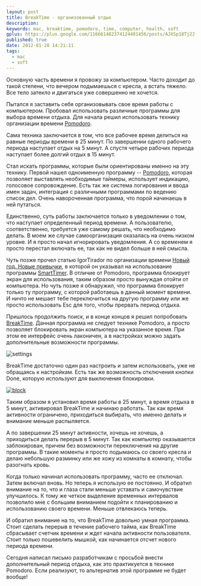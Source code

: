 ```yaml
---
layout: post
title: BreakTime - организованный отдых
description: 
keywords: mac, breaktime, pomodoro, time, computer, health, soft
gplus: https://plus.google.com/116661482374124481456/posts/AJXSp18Tj2J
published: true
date: 2012-01-28 14:21:11
tags:
  - mac
  - soft
---
```


Основную часть времени я провожу за компьютером. Часто доходит до такой степени, что вечером подымаешься с кресла, а встать тяжело. Все тело затекло и двигаться уже совершенно не хочется.

Пытался я заставить себя организовывать свое время работы с компьютером. Пробовал использовать различные программы для выбора времени отдыха. Для начала решил использовать технику организации времени [Pomodoro](http://www.pomodorotechnique.com/ "The Pomodoro Technique").

Сама техника заключается в том, что все рабочее время делиться на равные периоды времени в 25 минут. По завершении одного рабочего периода наступает отдых на 5 минут. А спустя четыре рабочих периода наступает более долгий отдых в 15 минут.

Стал искать программы, которые были ориентированы именно на эту технику. Первой нашел одноименную программу -- [Pomodoro](http://itunes.apple.com/ru/app/pomodoro/id417574133?mt=12 "Mac App Store - Pomodore"), которая позволяет выставлять необходимые таймеры, использует индикацию, голосовое сопровождение. Есть так же система логирования и ввода имен задач, интеграция с различными программами по ведению список дел. Очень навороченная программа, что порой начинаешь в ней путаться. 

Единственно, суть работы заключается только в уведомлении о том, что наступает определенный период времени. А пользователю, соответственно, требуется уже самому решать, что необходимо делать. В моем же случае самоорганизация оказалась на очень низком уровне. И я просто начал игнорировать уведомления. А со временем я просто перестал включать ее, так как не видел больше в ней смысла.

Чуть позже прочел статью IgorTirador по организации времени [Новый год. Новые привычки](http://tirador.me/blog/2012/01/11/novyi-ghod-novyie-privychki/ "Новый год. Новые привычки."), в которой он указывал на использование программы [SmartTimer](http://itunes.apple.com/ru/app/smart-timer/id436971294?mt=12 "Mac App Store - SmartTimer"). В отличие от Pomodoro, программа блокирует экран для использования, таким образом просто вынуждая отойти от компьютера. Но чуть позже я обнаружил, что программа блокирует только ту программу, с которой работаешь в данный момент времени. И ничто не мешает тебе переключиться на другую программу или же просто использовать Esc для того, чтобы прервать период отдыха.

Пришлось продолжить поиск, и в конце концов я решил попробовать [BreakTime](http://itunes.apple.com/ru/app/breaktime/id427475982?mt=12 "Mac App Store - BreakTime"). Данная программа не следует технике Pomodoro, а просто позволяет блокировать экран компьютера на указанное время. При этом ее интерфейс очень лаконичен, а в настройках можно задать дополнительные возможности программы.

![settings](http://static.juev.ru/2012/01/breaktime-settings.png)

BreakTime достаточно один раз настроить и затем использовать, уже не обращаясь к настройкам. Есть так же возможность отключения кнопки Done, которую используют для выключения блокировки.

[![block](http://static.juev.ru/2012/01/breaktime-block-th.png)](http://static.juev.ru/2012/01/breaktime-block.png)

Таким образом я установил время работы в 25 минут, а время отдыха в 5 минут, активировал BreakTime и начинаю работать. Так как время активности ограничено, приходиться выбирать, что именно делать и внимание меньше распыляется.

А по завершении 25 минут активности, хочешь не хочешь, а приходиться делать перерыв в 5 минут. Так как компьютер оказывается заблокирован, причем без возможности переключения на другие программы. В такие моменты я просто подымаюсь со своего кресла и делаю небольшую разминку или же хожу из комнаты в комнату, чтобы разогнать кровь.

Когда только начинал использовать программу, часто ее отключал. Затем включал вновь. Но теперь я использую ее постоянно. И обратил внимание на то, что и глаза стали меньше уставать и самочувствие улучшилось. К тому же четкое выделение временных интервалов позволило мне с большим вниманием подойти к планированию и использованию своего времени. Меньше отвлекаюсь теперь.

И обратил внимание на то, что BreakTime довольно умная программа. Стоит сделать перерыв в течение рабочего тайма, как BreakTime сбрасывает счетчик времени и ждет начала активности пользователя. Стоит только пошевелить мышкой, как начинается отсчет нового периода времени. 

Сегодня написал письмо разработчикам с просьбой внести дополнительный период отдыха, как это практикуется в технике Pomodoro. Если реализуют, то альтернатив этой программе не будет вообще!